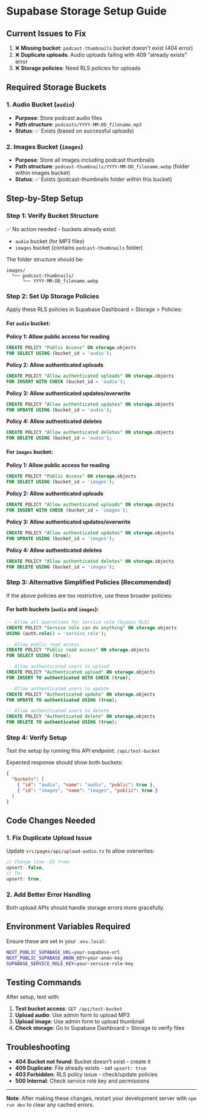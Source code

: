 # Supabase Storage Setup Guide

## Current Issues to Fix

1. ❌ **Missing bucket**: `podcast-thumbnails` bucket doesn't exist (404 error)
2. ❌ **Duplicate uploads**: Audio uploads failing with 409 "already exists" error
3. ❌ **Storage policies**: Need RLS policies for uploads

## Required Storage Buckets

### 1. Audio Bucket (`audio`)
- **Purpose**: Store podcast audio files
- **Path structure**: `podcasts/YYYY-MM-DD_filename.mp3`
- **Status**: ✅ Exists (based on successful uploads)

### 2. Images Bucket (`images`) 
- **Purpose**: Store all images including podcast thumbnails
- **Path structure**: `podcast-thumbnails/YYYY-MM-DD_filename.webp` (folder within images bucket)
- **Status**: ✅ Exists (podcast-thumbnails folder within this bucket)

## Step-by-Step Setup

### Step 1: Verify Bucket Structure

✅ No action needed - buckets already exist:
- `audio` bucket (for MP3 files)
- `images` bucket (contains `podcast-thumbnails` folder)

The folder structure should be:
```
images/
  └── podcast-thumbnails/
      └── YYYY-MM-DD_filename.webp
```

### Step 2: Set Up Storage Policies

Apply these RLS policies in Supabase Dashboard > Storage > Policies:

#### For `audio` bucket:

**Policy 1: Allow public access for reading**
```sql
CREATE POLICY "Public Access" ON storage.objects
FOR SELECT USING (bucket_id = 'audio');
```

**Policy 2: Allow authenticated uploads**
```sql
CREATE POLICY "Allow authenticated uploads" ON storage.objects
FOR INSERT WITH CHECK (bucket_id = 'audio');
```

**Policy 3: Allow authenticated updates/overwrite**
```sql
CREATE POLICY "Allow authenticated updates" ON storage.objects
FOR UPDATE USING (bucket_id = 'audio');
```

**Policy 4: Allow authenticated deletes**
```sql
CREATE POLICY "Allow authenticated deletes" ON storage.objects
FOR DELETE USING (bucket_id = 'audio');
```

#### For `images` bucket:

**Policy 1: Allow public access for reading**
```sql
CREATE POLICY "Public Access" ON storage.objects
FOR SELECT USING (bucket_id = 'images');
```

**Policy 2: Allow authenticated uploads**
```sql
CREATE POLICY "Allow authenticated uploads" ON storage.objects
FOR INSERT WITH CHECK (bucket_id = 'images');
```

**Policy 3: Allow authenticated updates/overwrite**
```sql
CREATE POLICY "Allow authenticated updates" ON storage.objects
FOR UPDATE USING (bucket_id = 'images');
```

**Policy 4: Allow authenticated deletes**
```sql
CREATE POLICY "Allow authenticated deletes" ON storage.objects
FOR DELETE USING (bucket_id = 'images');
```

### Step 3: Alternative Simplified Policies (Recommended)

If the above policies are too restrictive, use these broader policies:

#### For both buckets (`audio` and `images`):

```sql
-- Allow all operations for service role (bypass RLS)
CREATE POLICY "Service role can do anything" ON storage.objects
USING (auth.role() = 'service_role');

-- Allow public read access
CREATE POLICY "Public read access" ON storage.objects
FOR SELECT USING (true);

-- Allow authenticated users to upload
CREATE POLICY "Authenticated upload" ON storage.objects
FOR INSERT TO authenticated WITH CHECK (true);

-- Allow authenticated users to update
CREATE POLICY "Authenticated update" ON storage.objects
FOR UPDATE TO authenticated USING (true);

-- Allow authenticated users to delete
CREATE POLICY "Authenticated delete" ON storage.objects
FOR DELETE TO authenticated USING (true);
```

### Step 4: Verify Setup

Test the setup by running this API endpoint: `/api/test-bucket`

Expected response should show both buckets:
```json
{
  "buckets": [
    { "id": "audio", "name": "audio", "public": true },
    { "id": "images", "name": "images", "public": true }
  ]
}
```

## Code Changes Needed

### 1. Fix Duplicate Upload Issue

Update `src/pages/api/upload-audio.ts` to allow overwrites:

```typescript
// Change line ~55 from:
upsert: false,
// To:
upsert: true,
```

### 2. Add Better Error Handling

Both upload APIs should handle storage errors more gracefully.

## Environment Variables Required

Ensure these are set in your `.env.local`:

```bash
NEXT_PUBLIC_SUPABASE_URL=your-supabase-url
NEXT_PUBLIC_SUPABASE_ANON_KEY=your-anon-key
SUPABASE_SERVICE_ROLE_KEY=your-service-role-key
```

## Testing Commands

After setup, test with:

1. **Test bucket access**: `GET /api/test-bucket`
2. **Upload audio**: Use admin form to upload MP3
3. **Upload image**: Use admin form to upload thumbnail
4. **Check storage**: Go to Supabase Dashboard > Storage to verify files

## Troubleshooting

- **404 Bucket not found**: Bucket doesn't exist - create it
- **409 Duplicate**: File already exists - set `upsert: true`
- **403 Forbidden**: RLS policy issue - check/update policies
- **500 Internal**: Check service role key and permissions

---

**Note**: After making these changes, restart your development server with `npm run dev` to clear any cached errors. 